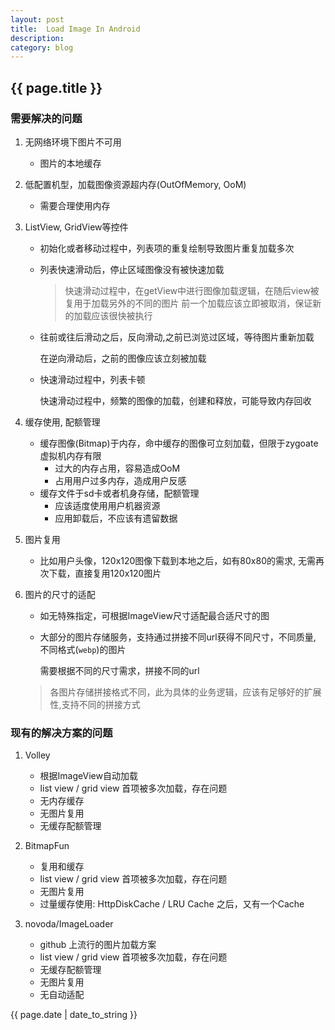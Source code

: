 ```yaml
---
layout: post
title:  Load Image In Android
description: 
category: blog
---
```

<h2> {{ page.title }} </h2>

### 需要解决的问题

1. 无网络环境下图片不可用
    * 图片的本地缓存
    
2. 低配置机型，加载图像资源超内存(OutOfMemory, OoM)
    * 需要合理使用内存

3. ListView, GridView等控件
    * 初始化或者移动过程中，列表项的重复绘制导致图片重复加载多次
    * 列表快速滑动后，停止区域图像没有被快速加载

      > 快速滑动过程中，在getView中进行图像加载逻辑，在随后view被复用于加载另外的不同的图片
      > 前一个加载应该立即被取消，保证新的加载应该很快被执行
    * 往前或往后滑动之后，反向滑动,之前已浏览过区域，等待图片重新加载

      在逆向滑动后，之前的图像应该立刻被加载
    * 快速滑动过程中，列表卡顿

      快速滑动过程中，频繁的图像的加载，创建和释放，可能导致内存回收

4. 缓存使用, 配额管理
    * 缓存图像(Bitmap)于内存，命中缓存的图像可立刻加载，但限于zygoate虚拟机内存有限
        * 过大的内存占用，容易造成OoM
        * 占用用户过多内存，造成用户反感
    * 缓存文件于sd卡或者机身存储，配额管理
        * 应该适度使用用户机器资源
        * 应用卸载后，不应该有遗留数据


5. 图片复用
    * 比如用户头像，120x120图像下载到本地之后，如有80x80的需求, 无需再次下载，直接复用120x120图片


6. 图片的尺寸的适配
    * 如无特殊指定，可根据ImageView尺寸适配最合适尺寸的图
    * 大部分的图片存储服务，支持通过拼接不同url获得不同尺寸，不同质量, 不同格式(`webp`)的图片

      需要根据不同的尺寸需求，拼接不同的url
    >  各图片存储拼接格式不同，此为具体的业务逻辑，应该有足够好的扩展性,支持不同的拼接方式

### 现有的解决方案的问题

1. Volley
    * 根据ImageView自动加载
    * list view / grid view 首项被多次加载，存在问题
    * 无内存缓存
    * 无图片复用
    * 无缓存配额管理

2. BitmapFun
    * 复用和缓存
    * list view / grid view 首项被多次加载，存在问题
    * 无图片复用
    * 过量缓存使用: HttpDiskCache / LRU Cache 之后，又有一个Cache


3. novoda/ImageLoader
    * github 上流行的图片加载方案
    * list view / grid view 首项被多次加载，存在问题
    * 无缓存配额管理
    * 无图片复用
    * 无自动适配

<p> {{ page.date | date_to_string }} </p>
